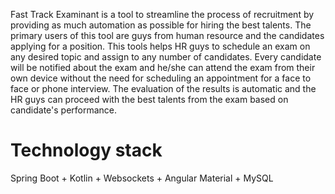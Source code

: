 Fast Track Examinant is a tool to streamline the process of recruitment by providing as much automation as possible for hiring the best talents.
The primary users of this tool are guys from human resource and the candidates applying for a position. This tools helps HR guys to schedule an
exam on any desired topic and assign to any number of candidates. Every candidate will be notified about the exam and he/she can attend the exam from their 
own device without the need for scheduling an appointment for a face to face or phone interview. The evaluation of the results is automatic and the HR guys 
can proceed with the best talents from the exam based on candidate's performance.

Technology stack
================
Spring Boot + Kotlin + Websockets + Angular Material + MySQL